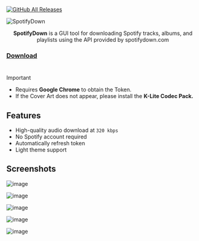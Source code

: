 [![GitHub All Releases](https://img.shields.io/github/downloads/afkarxyz/SpotifyDown-GUI/total?style=for-the-badge)](https://github.com/afkarxyz/SpotifyDown-GUI/releases)

![SpotifyDown](https://github.com/user-attachments/assets/277195c6-de38-4f31-a41e-61fbc9df01d0)

<div align="center">
<b>SpotifyDown</b> is a GUI tool for downloading Spotify tracks, albums, and playlists using the API provided by spotifydown.com
</div>

### [Download](https://github.com/afkarxyz/SpotifyDown-GUI/releases/download/v2.8/SpotifyDown.exe)

#

> [!Important]
> - Requires **Google Chrome** to obtain the Token.
> - If the Cover Art does not appear, please install the **K-Lite Codec Pack.**

## Features

- High-quality audio download at `320 kbps`
- No Spotify account required
- Automatically refresh token
- Light theme support

## Screenshots

![image](https://github.com/user-attachments/assets/38e0400d-27c6-412e-8fe7-99230b84b6a7)

![image](https://github.com/user-attachments/assets/3e739aa1-8053-4774-abac-c93876a5e0ff)

![image](https://github.com/user-attachments/assets/b3d77e1c-463f-4f23-aa88-587694ca7bce)

![image](https://github.com/user-attachments/assets/aedbf1ad-e63b-41f6-8527-47fba8eb3ad6)

![image](https://github.com/user-attachments/assets/3141887a-cd1c-4b13-af1a-755332fcbd34)
